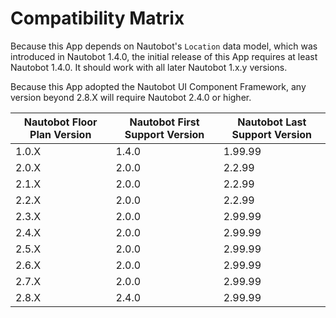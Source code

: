 # Compatibility Matrix

Because this App depends on Nautobot's `Location` data model, which was introduced in Nautobot 1.4.0, the initial release of this App requires at least Nautobot 1.4.0. It should work with all later Nautobot 1.x.y versions.

Because this App adopted the Nautobot UI Component Framework, any version beyond 2.8.X will require Nautobot 2.4.0 or higher.

| Nautobot Floor Plan Version | Nautobot First Support Version | Nautobot Last Support Version |
| --------------------------- | ------------------------------ | ----------------------------- |
| 1.0.X                       | 1.4.0                          | 1.99.99                       |
| 2.0.X                       | 2.0.0                          | 2.2.99                        |
| 2.1.X                       | 2.0.0                          | 2.2.99                        |
| 2.2.X                       | 2.0.0                          | 2.2.99                        |
| 2.3.X                       | 2.0.0                          | 2.99.99                       |
| 2.4.X                       | 2.0.0                          | 2.99.99                       |
| 2.5.X                       | 2.0.0                          | 2.99.99                       |
| 2.6.X                       | 2.0.0                          | 2.99.99                       |
| 2.7.X                       | 2.0.0                          | 2.99.99                       |
| 2.8.X                       | 2.4.0                          | 2.99.99                       |
